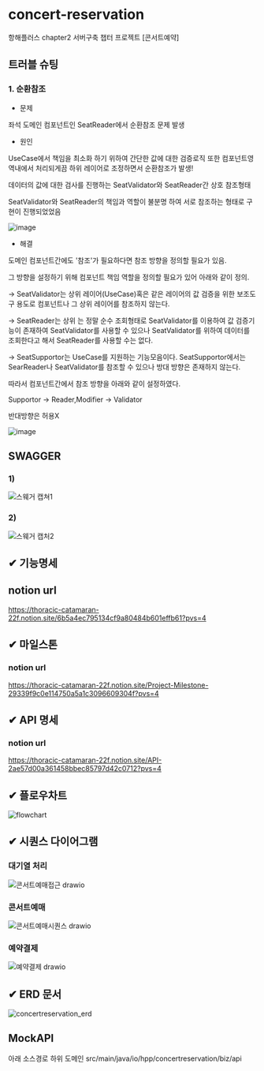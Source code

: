 # concert-reservation
항해플러스 chapter2 서버구축 챕터 프로젝트 [콘서트예약]

## 트러블 슈팅

### 1. 순환참조

* 문제


좌석 도메인 컴포넌트인 SeatReader에서 순환참조 문제 발생  

* 원인

UseCase에서 책임을 최소화 하기 위하여 간단한 값에 대한 검증로직 또한 컴포넌트영역내에서 처리되게끔 하위 레이어로 조정하면서 순환참조가 발생!

데이터의 값에 대한 검사를 진행하는 SeatValidator와 SeatReader간 상호 참조형태

SeatValidator와 SeatReader의 책임과 역할이 불분명 하여 서로 참조하는 형태로 구현이 진행되었었음

![image](https://github.com/dalkjsdlf/concert-reservation/assets/38232007/6f9a491e-e2b2-4c26-91c2-910c469c6ffa)


* 해결

도메인 컴포넌트간에도 '참조'가 필요하다면 참조 방향을 정의할 필요가 있음.

그 방향을 설정하기 위해 컴포넌트 책임 역할을 정의할 필요가 있어 아래와 같이 정의.

-> SeatValidator는 상위 레이어(UseCase)혹은 같은 레이어의 값 검증을 위한 보조도구 용도로 컴포넌트나 그 상위 레이어를 참조하지 않는다. 

-> SeatReader는 상위 는 정말 순수 조회형태로 SeatValidator를 이용하여 값 검증기능이 존재하여 SeatValidator를 사용할 수 있으나 SeatValidator를 위하여 데이터를 조회한다고 해서 SeatReader를 사용할 수는 없다.

-> SeatSupportor는 UseCase를 지원하는 기능모음이다. SeatSupportor에서는 SearReader나 SeatValidator를 참조할 수 있으나 방대 방향은 존재하지 않는다.

따라서 컴포넌트간에서 참조 방향을 아래와 같이 설정하였다.

Supportor -> Reader,Modifier -> Validator

반대방향은 허용X

![image](https://github.com/dalkjsdlf/concert-reservation/assets/38232007/23ac8c30-2ef3-4af4-b401-007e43b85f63)


## SWAGGER
### 1)
![스웨거 캡쳐1](https://github.com/dalkjsdlf/concert-reservation/assets/38232007/10bc6b6d-2135-4ea0-aefb-79625b6bc36a)

### 2)
![스웨거 캡처2](https://github.com/dalkjsdlf/concert-reservation/assets/38232007/0b67833b-59be-4d76-b48f-5a87781d424a)


## ✔ 기능명세
## notion url
https://thoracic-catamaran-22f.notion.site/6b5a4ec795134cf9a80484b601effb61?pvs=4

## ✔ 마일스톤
### notion url
https://thoracic-catamaran-22f.notion.site/Project-Milestone-29339f9c0e114750a5a1c3096609304f?pvs=4

## ✔ API 명세
### notion url
https://thoracic-catamaran-22f.notion.site/API-2ae57d00a361458bbec85797d42c0712?pvs=4

## ✔ 플로우차트
![flowchart](https://github.com/dalkjsdlf/concert-reservation/assets/38232007/af791dda-1e62-4974-8c8f-ac2bb08a63b5)

## ✔ 시퀀스 다이어그램

### 대기열 처리
![콘서트예매접근 drawio](https://github.com/dalkjsdlf/concert-reservation/assets/38232007/bb77b4ba-c5b3-4522-9e84-01c5e90450a6)

### 콘서트예매
![콘서트예매시퀀스 drawio](https://github.com/dalkjsdlf/concert-reservation/assets/38232007/ed813b29-50df-4287-8c52-0191e127dac9)

### 예약결제
![예약결제 drawio](https://github.com/dalkjsdlf/concert-reservation/assets/38232007/5bf52465-cadc-4b87-9be6-3177032457eb)


## ✔ ERD 문서
![concertreservation_erd](https://github.com/dalkjsdlf/concert-reservation/assets/38232007/42efbad8-f0a9-4179-a9e2-38748982057b)

## MockAPI
아래 소스경로 하위 도메인
src/main/java/io/hpp/concertreservation/biz/api
